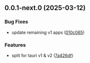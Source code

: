 ## 0.0.1-next.0 (2025-03-12)

### Bug Fixes

- update remaining v1 apps ([010c065](https://github.com/goosewobbler/zubridge/commit/010c0654d5c84b751dfd9ecb59c90ed33355128e))

### Features

- split for tauri v1 & v2 ([7a426df](https://github.com/goosewobbler/zubridge/commit/7a426df783edd6abf0dadf99750f8ed65c60416f))
